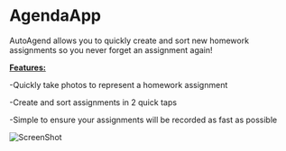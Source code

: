# AgendaApp
AutoAgend allows you to quickly create and sort new homework assignments so you never forget an assignment again!

<b><u>Features: </u></b>

-Quickly take photos to represent a homework assignment

-Create and sort assignments in 2 quick taps

-Simple to ensure your assignments will be recorded as fast as possible

![ScreenShot](http://imgur.com/EVgttIw.jpg)
